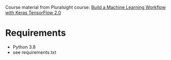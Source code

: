 Course material from Pluralsight course: [
Build a Machine Learning Workflow with Keras TensorFlow 2.0](https://app.pluralsight.com/library/courses/build-machine-learning-workflow-keras-tensorflow/table-of-contents)

# Requirements
- Python 3.8
- see requirements.txt